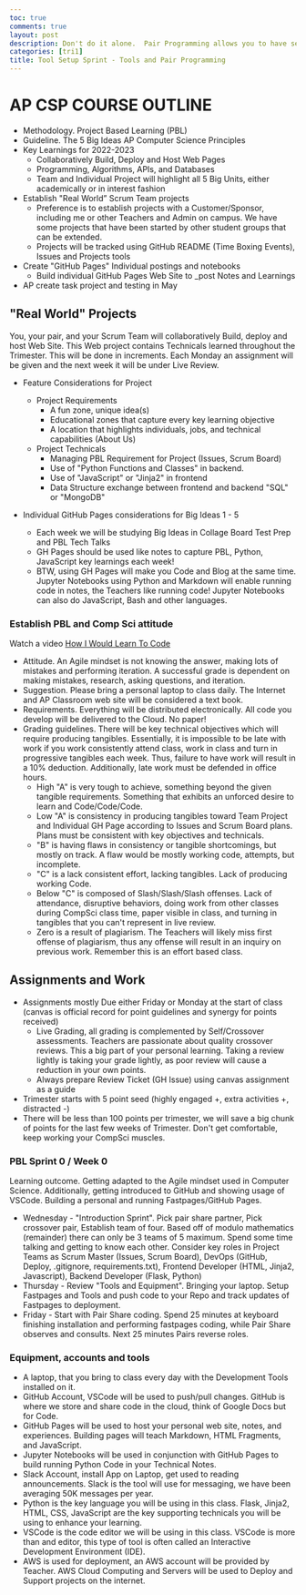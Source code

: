 ```yaml
---
toc: true
comments: true
layout: post
description: Don't do it alone.  Pair Programming allows you to have secondary thinking as you work, not just a reflection after you are done, but real time.
categories: [tri1]
title: Tool Setup Sprint - Tools and Pair Programming
---
```


# AP CSP COURSE OUTLINE
- Methodology.  Project Based Learning (PBL)
- Guideline. The 5 Big Ideas AP Computer Science Principles
- Key Learnings for 2022-2023
    - Collaboratively Build, Deploy and Host Web Pages
    - Programming, Algorithms, APIs, and Databases
    - Team and Individual Project will highlight all 5 Big Units, either academically or in interest fashion
- Establish "Real World” Scrum Team projects
    - Preference is to establish projects with a Customer/Sponsor, including me or other Teachers and Admin on campus.   We have some projects that have been started by other student groups that can be extended.
    - Projects will be tracked using GitHub README (Time Boxing Events), Issues and Projects tools
- Create "GitHub Pages" Individual postings and notebooks
    - Build individual GitHub Pages Web Site to _post Notes and Learnings
- AP create task project and testing in May


## "Real World" Projects
You, your pair, and your Scrum Team will collaboratively Build, deploy and host Web Site.  This Web project contains Technicals learned throughout the Trimester.  This will be done in increments.  Each Monday an assignment will be given and the next week it will be under Live Review.

- Feature Considerations for Project
    - Project Requirements
        - A fun zone, unique idea(s)
        - Educational zones that capture every key learning objective
        - A location that highlights individuals, jobs, and technical capabilities (About Us)
    - Project Technicals
        - Managing PBL Requirement for Project (Issues, Scrum Board)
        - Use of "Python Functions and Classes" in backend.
        - Use of "JavaScript" or "Jinja2" in frontend
        - Data Structure exchange between frontend and backend "SQL" or "MongoDB"

- Individual GitHub Pages considerations for Big Ideas 1 - 5
    - Each week we will be studying Big Ideas in Collage Board Test Prep and PBL Tech Talks
    - GH Pages should be used like notes to capture PBL, Python, JavaScript key learnings each week!  
    - BTW, using GH Pages will make you Code and Blog at the same time.  Jupyter Notebooks using Python and Markdown will enable running code in notes, the Teachers like running code!  Jupyter Notebooks can also do JavaScript, Bash and other languages.


### Establish PBL and Comp Sci attitude
Watch a video [How I Would Learn To Code](https://www.youtube.com/watch?v=k9WqpQp8VSU)
- Attitude.  An Agile mindset is not knowing the answer, making lots of mistakes and performing iteration.  A successful grade is dependent on making mistakes, research, asking questions, and iteration.
- Suggestion. Please bring a personal laptop to class daily.  The Internet and AP Classroom web site will be considered a text book.  
- Requirements. Everything will be distributed electronically.  All code you develop will be delivered to the Cloud. No paper!
- Grading guidelines. There will be key technical objectives which will require producing tangibles. Essentially, it is impossible to be late with work if you work consistently attend class, work in class and turn in progressive tangibles each week.  Thus, failure to have work will result in a 10% deduction.  Additionally, late work must be defended in office hours.  
    - High "A" is very tough to achieve, something beyond the given tangible requirements.  Something that exhibits an unforced desire to learn and Code/Code/Code.
    - Low "A" is consistency in producing tangibles toward Team Project and Individual GH Page according to Issues and Scrum Board plans.   Plans must be consistent with key objectives and technicals.
    - "B" is having flaws in consistency or tangible shortcomings, but mostly on track.  A flaw would be mostly working code, attempts, but incomplete.
    - "C" is a lack consistent effort, lacking tangibles. Lack of producing working Code.
    - Below "C" is composed of Slash/Slash/Slash offenses. Lack of attendance, disruptive behaviors, doing work from other classes during CompSci class time, paper visible in class, and turning in tangibles that you can't represent in live review.
    - Zero is a result of plagiarism.  The Teachers will likely miss first offense of plagiarism, thus any offense will result in an inquiry on previous work. Remember this is an effort based class.


## Assignments and Work
- Assignments mostly Due either Friday or Monday at the start of class (canvas is official record for point guidelines and synergy for points received)
    - Live Grading, all grading is complemented by Self/Crossover assessments. Teachers are passionate about quality crossover reviews.  This a big part of your personal learning.  Taking a review lightly is taking your grade lightly, as poor review will cause a reduction in your own points.
    - Always prepare Review Ticket (GH Issue) using canvas assignment as a guide
- Trimester starts with 5 point seed (highly engaged +, extra activities +, distracted -)
- There will be less than 100 points per trimester, we will save a big chunk of points for the last few weeks of Trimester.  Don't get comfortable, keep working your CompSci muscles.


### PBL Sprint 0 / Week 0
Learning outcome.  Getting adapted to the Agile mindset used in Computer Science.  Additionally, getting introduced to GitHub and showing usage of VSCode.   Building a personal and running Fastpages/GitHub Pages.
- Wednesday - "Introduction Sprint".  Pick pair share partner, Pick crossover pair, Establish team of four.  Based off of modulo mathematics (remainder) there can only be 3 teams of 5 maximum.   Spend some time talking and getting to know each other.  Consider key roles in Project Teams as Scrum Master (Issues, Scrum Board), DevOps (GitHub, Deploy, .gitignore, requirements.txt), Frontend Developer (HTML, Jinja2, Javascript), Backend Developer (Flask, Python)
- Thursday - Review "Tools and Equipment".  Bringing your laptop.  Setup Fastpages and Tools and push code to your Repo and track updates of Fastpages to deployment.
- Friday - Start with Pair Share coding. Spend 25 minutes at keyboard finishing installation and performing fastpages coding, while Pair Share observes and consults.  Next 25 minutes Pairs reverse roles.


### Equipment, accounts and tools
- A laptop, that you bring to class every day with the Development Tools installed on it.
- GitHub Account, VSCode will be used to push/pull changes. GitHub is where we store and share code in the cloud, think of Google Docs but for Code.
- GitHub Pages will be used to host your personal web site, notes, and experiences.  Building pages will teach Markdown, HTML Fragments, and JavaScript.
- Jupyter Notebooks will be used in conjunction with GitHub Pages to build running Python Code in your Technical Notes.
- Slack Account, install App on Laptop, get used to reading announcements. Slack is the tool will use for messaging, we have been averaging 50K messages per year.
- Python is the key language you will be using in this class.  Flask, Jinja2, HTML, CSS, JavaScript are the key supporting technicals you will be using to enhance your learning.
- VSCode is the code editor we will be using in this class.  VSCode is more than and editor, this type of tool is often called an Interactive Development Environment (IDE). 
- AWS is used for deployment, an AWS account will be provided by Teacher.  AWS Cloud Computing and Servers will be used to Deploy and Support projects on the internet.